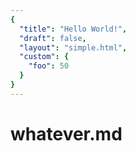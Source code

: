 ```yaml
---
{
  "title": "Hello World!",
  "draft": false,
  "layout": "simple.html",
  "custom": {
    "foo": 50
  }
}  
--- 
```

# whatever.md
